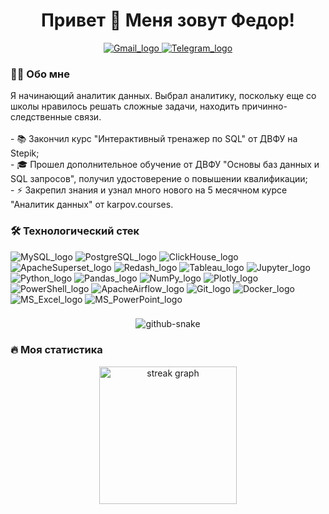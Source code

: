 <h1 align="center">Привет 👋 Меня зовут Федор!</h1>

<div align="center">
<a href="mailto:ftyutin@gmail.com" target="_blank">
<picture>
  <source media="(prefers-color-scheme: dark)" srcset="https://img.shields.io/badge/gmail-2B2D31?style=for-the-badge&logo=Gmail" />
  <source media="(prefers-color-scheme: light)" srcset="https://img.shields.io/badge/gmail-F6F8FA?style=for-the-badge&logo=Gmail" />
  <img alt="Gmail_logo" src="Gmail_logo.svg"">
</picture>
</a>
<a href="https://t.me/TyutinFedor" target="_blank">
<picture>
  <source media="(prefers-color-scheme: dark)" srcset="https://img.shields.io/badge/Telegram-2B2D31?style=for-the-badge&logo=Telegram" />
  <source media="(prefers-color-scheme: light)" srcset="https://img.shields.io/badge/Telegram-F6F8FA?style=for-the-badge&logo=Telegram" />
  <img alt="Telegram_logo" src="Telegram_logo.svg">
</picture>
</a>
</div>

###

<h3 align="left">👩‍💻  Обо мне</h3>
<p align="left">Я начинающий аналитик данных. Выбрал аналитику, поскольку еще со школы нравилось решать сложные задачи, находить причинно-следственные связи.<br><br>
  -  📚 Закончил курс "Интерактивный тренажер по SQL" от ДВФУ на Stepik;<br>
  -  🎓 Прошел дополнительное обучение от ДВФУ "Основы баз данных и SQL запросов", получил удостоверение о повышении квалификации;<br>
  -  ⚡ Закрепил знания и узнал много нового на 5 месячном курсе "Аналитик данных" от karpov.courses.</p>

###

<h3 align="left">🛠  Технологический стек</h3>
<picture>
  <source media="(prefers-color-scheme: dark)" srcset="https://img.shields.io/badge/MySQL-2B2D31?style=for-the-badge&logo=MySQL" />
  <source media="(prefers-color-scheme: light)" srcset="https://img.shields.io/badge/MySQL-F6F8FA?style=for-the-badge&logo=MySQL" />
  <img alt="MySQL_logo" src="MySQL_logo.svg"">
</picture>
<picture>
  <source media="(prefers-color-scheme: dark)" srcset="https://img.shields.io/badge/PostgreSQL-2B2D31?style=for-the-badge&logo=PostgreSQL" />
  <source media="(prefers-color-scheme: light)" srcset="https://img.shields.io/badge/PostgreSQL-F6F8FA?style=for-the-badge&logo=PostgreSQL" />
  <img alt="PostgreSQL_logo" src="PostgreSQL_logo.svg"">
</picture>
<picture>
  <source media="(prefers-color-scheme: dark)" srcset="https://img.shields.io/badge/ClickHouse-2B2D31?style=for-the-badge&logo=ClickHouse" />
  <source media="(prefers-color-scheme: light)" srcset="https://img.shields.io/badge/ClickHouse-F6F8FA?style=for-the-badge&logo=ClickHouse" />
  <img alt="ClickHouse_logo" src="ClickHouse_logo.svg"">
</picture>
<picture>
  <source media="(prefers-color-scheme: dark)" srcset="https://img.shields.io/badge/Superset-2B2D31?style=for-the-badge&logo=Apache" />
  <source media="(prefers-color-scheme: light)" srcset="https://img.shields.io/badge/Superset-F6F8FA?style=for-the-badge&logo=Apache" />
  <img alt="ApacheSuperset_logo" src="ApacheSuperset_logo.svg"">
</picture>
<picture>
  <source media="(prefers-color-scheme: dark)" srcset="https://img.shields.io/badge/Redash-2B2D31?style=for-the-badge&logo=Redash" />
  <source media="(prefers-color-scheme: light)" srcset="https://img.shields.io/badge/Redash-F6F8FA?style=for-the-badge&logo=Redash" />
  <img alt="Redash_logo" src="Redash_logo.svg"">
</picture>
<picture>
  <source media="(prefers-color-scheme: dark)" srcset="https://img.shields.io/badge/Tableau-2B2D31?style=for-the-badge&logo=Tableau" />
  <source media="(prefers-color-scheme: light)" srcset="https://img.shields.io/badge/Tableau-F6F8FA?style=for-the-badge&logo=Tableau" />
  <img alt="Tableau_logo" src="Tableau_logo.svg"">
</picture>
<picture>
  <source media="(prefers-color-scheme: dark)" srcset="https://img.shields.io/badge/Jupyter-2B2D31?style=for-the-badge&logo=Jupyter" />
  <source media="(prefers-color-scheme: light)" srcset="https://img.shields.io/badge/Jupyter-F6F8FA?style=for-the-badge&logo=Jupyter" />
  <img alt="Jupyter_logo" src="Jupyter_logo.svg"">
</picture>
<picture>
  <source media="(prefers-color-scheme: dark)" srcset="https://img.shields.io/badge/Python-2B2D31?style=for-the-badge&logo=Python" />
  <source media="(prefers-color-scheme: light)" srcset="https://img.shields.io/badge/Python-F6F8FA?style=for-the-badge&logo=Python" />
  <img alt="Python_logo" src="Python_logo.svg"">
</picture>
<picture>
  <source media="(prefers-color-scheme: dark)" srcset="https://img.shields.io/badge/Pandas-2B2D31?style=for-the-badge&logo=Pandas" />
  <source media="(prefers-color-scheme: light)" srcset="https://img.shields.io/badge/Pandas-F6F8FA?style=for-the-badge&logo=Pandas" />
  <img alt="Pandas_logo" src="Pandas_logo.svg"">
</picture>
<picture>
  <source media="(prefers-color-scheme: dark)" srcset="https://img.shields.io/badge/NumPy-2B2D31?style=for-the-badge&logo=NumPy" />
  <source media="(prefers-color-scheme: light)" srcset="https://img.shields.io/badge/NumPy-F6F8FA?style=for-the-badge&logo=NumPy" />
  <img alt="NumPy_logo" src="NumPy_logo.svg"">
</picture>
<picture>
  <source media="(prefers-color-scheme: dark)" srcset="https://img.shields.io/badge/Plotly-2B2D31?style=for-the-badge&logo=Plotly" />
  <source media="(prefers-color-scheme: light)" srcset="https://img.shields.io/badge/Plotly-F6F8FA?style=for-the-badge&logo=Plotly" />
  <img alt="Plotly_logo" src="Plotly_logo.svg"">
</picture>
<picture>
  <source media="(prefers-color-scheme: dark)" srcset="https://img.shields.io/badge/PowerShell-2B2D31?style=for-the-badge&logo=PowerShell" />
  <source media="(prefers-color-scheme: light)" srcset="https://img.shields.io/badge/PowerShell-F6F8FA?style=for-the-badge&logo=PowerShell" />
  <img alt="PowerShell_logo" src="PowerShell_logo.svg"">
</picture>
<picture>
  <source media="(prefers-color-scheme: dark)" srcset="https://img.shields.io/badge/AirFlow-2B2D31?style=for-the-badge&logo=ApacheAirflow" />
  <source media="(prefers-color-scheme: light)" srcset="https://img.shields.io/badge/AirFlow-F6F8FA?style=for-the-badge&logo=ApacheAirflow" />
  <img alt="ApacheAirflow_logo" src="ApacheAirflow_logo.svg"">
</picture>
<picture>
  <source media="(prefers-color-scheme: dark)" srcset="https://img.shields.io/badge/Git-2B2D31?style=for-the-badge&logo=Git" />
  <source media="(prefers-color-scheme: light)" srcset="https://img.shields.io/badge/Git-F6F8FA?style=for-the-badge&logo=Git" />
  <img alt="Git_logo" src="Git_logo.svg"">
</picture>
<picture>
  <source media="(prefers-color-scheme: dark)" srcset="https://img.shields.io/badge/Docker-2B2D31?style=for-the-badge&logo=Docker" />
  <source media="(prefers-color-scheme: light)" srcset="https://img.shields.io/badge/Docker-F6F8FA?style=for-the-badge&logo=Docker" />
  <img alt="Docker_logo" src="Docker_logo.svg"">
</picture>
<picture>
  <source media="(prefers-color-scheme: dark)" srcset="https://img.shields.io/badge/MS_Excel-2B2D31?style=for-the-badge&logo=MicrosoftExcel" />
  <source media="(prefers-color-scheme: light)" srcset="https://img.shields.io/badge/MS_Excel-F6F8FA?style=for-the-badge&logo=MicrosoftExcel" />
  <img alt="MS_Excel_logo" src="MS_Excel_logo.svg"">
</picture>
<picture>
  <source media="(prefers-color-scheme: dark)" srcset="https://img.shields.io/badge/MS_PowerPoint-2B2D31?style=for-the-badge&logo=MicrosoftPowerPoint" />
  <source media="(prefers-color-scheme: light)" srcset="https://img.shields.io/badge/MS_PowerPoint-F6F8FA?style=for-the-badge&logo=MicrosoftPowerPoint" />
  <img alt="MS_PowerPoint_logo" src="MS_PowerPoint_logo.svg"">
</picture>

###

<p align="center">
<picture>
  <source media="(prefers-color-scheme: dark)" srcset="https://github.com/ftyutin/ftyutin/blob/output/github-contribution-grid-snake-dark.svg" />
  <source media="(prefers-color-scheme: light)" srcset="https://github.com/ftyutin/ftyutin/blob/output/github-contribution-grid-snake.svg" />
  <img alt="github-snake" src="github-snake.svg" />
</picture>
</p>

###

<h3 align="left">🔥  Моя статистика</h3>


<div align="center">
  <img src="https://streak-stats.demolab.com?user=ftyutin&locale=en&mode=daily&theme=dark&hide_border=false&border_radius=5&order=3" height="220" alt="streak graph"  />
</div>

###


